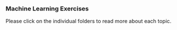 ### Machine Learning Exercises

Please click on the individual folders to read more about each topic.
